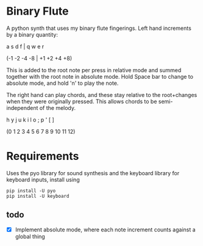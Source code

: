 # Binary Flute

A python synth that uses my binary flute fingerings. Left hand increments by a binary quantity:

  a  s  d  f |  q  w  e  r

(-1 -2 -4 -8 | +1 +2 +4 +8)

This is added to the root note per press in relative mode and summed together with the root note in absolute mode. Hold Space bar to change to absolute mode, and hold 'n' to play the note.

The right hand can play chords, and these stay relative to the root+changes when they were originally pressed. This allows chords to be semi-independent of the melody.

 h y j u k i l o ; p '  [  ]
 
(0 1 2 3 4 5 6 7 8 9 10 11 12)


# Requirements
Uses the pyo library for sound synthesis and the keyboard library for keyboard inputs, install using
```
pip install -U pyo
pip install -U keyboard

```
## todo
- [x] Implement absolute mode, where each note increment counts against a global thing